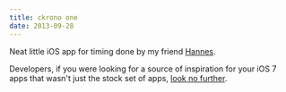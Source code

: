 ```yaml
---
title: ckrono one
date: 2013-09-28
---
```


Neat little iOS app for timing done by my friend [Hannes](https://twitter.com/hsch_).

Developers, if you were looking for a source of inspiration for your iOS 7 apps that wasn't just the stock set of apps, [look no further](http://www.ckrono.com/en/ckrono_one).
